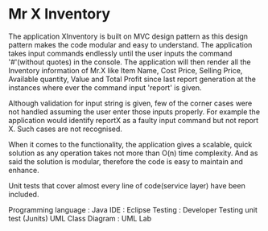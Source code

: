 # Mr X Inventory
The application XInventory is built on MVC design pattern as this design pattern makes the code modular and easy to understand. The application takes input commands endlessly until the user inputs the command '#'(without quotes) in the console. The application will then render all the Inventory information of Mr.X like Item Name, Cost Price, Selling Price, Available quantity, Value and Total Profit since last report generation at the instances where ever the command input 'report' is given.

Although validation for input string is given, few of the corner cases were not handled assuming the user enter those inputs properly. For example the application would identify reportX as a faulty input command but not report X. Such cases are not recognised.

When it comes to the functionality, the application gives a scalable, quick solution as any operation takes not more than O(n) time complexity. And as said the solution is modular, therefore the code is easy to maintain and enhance.

Unit tests that cover almost every line of code(service layer) have been included.

Programming language : Java
IDE 		     : Eclipse
Testing              : Developer Testing unit test (Junits)
UML Class Diagram    : UML Lab
